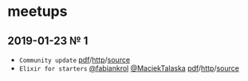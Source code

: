 # meetups

## 2019-01-23 № 1

- `Community update` [pdf](./2019-01-23/community-update.pdf)/[http](https://elixir-wroclaw.github.io/elixir-community/)/[source](https://github.com/elixir-wroclaw/elixir-intro)
- `Elixir for starters` [@fabiankrol](https://github.com/fabiankrol) [@MaciekTalaska](https://github.com/maciektalaska) [pdf](./2019-01-23/elixir-for-starters.pdf)/[http](https://elixir-wroclaw.github.io/elixir-intro/)/[source](https://github.com/elixir-wroclaw/elixir-intro/tree/2019-01-23-no-1)
